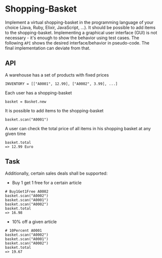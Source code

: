 # Shopping-Basket

Implement a virtual shopping-basket in the programming language of your choice (Java, Ruby, Elixir, JavaScript, ...). It should be possible to add items to the shopping-basket. Implementing a graphical user interface (GUI) is not necessary - it's enough to show the behavior using test cases. 
The following `API` shows the desired interface/behavior in pseudo-code. The final implementation can deviate from that.

## API
A warehouse has a set of products with fixed prices

```
INVENTORY = [["A0001", 12.99], ["A0002", 3.99], ...]
```

Each user has a shopping-basket

```
basket = Basket.new
```

It is possible to add items to the shopping-basket

```
basket.scan("A0001")
```

A user can check the total price of all items in his shopping basket at any given time

```
basket.total
=> 12.99 Euro
```

## Task
Additionally, certain sales deals shall be supported:

* Buy 1 get 1 free for a certain article

```
# Buy1Get1Free A0002
basket.scan("A0002")
basket.scan("A0001")
basket.scan("A0002")
basket.total
=> 16.98
```

* 10% off a given article

```
# 10Percent A0001
basket.scan("A0002")
basket.scan("A0001")
basket.scan("A0002")
basket.total
=> 19.67
```